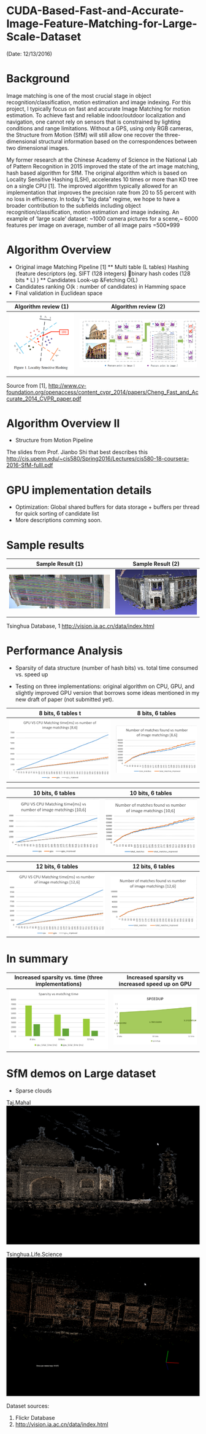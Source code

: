 # CUDA-Based-Fast-and-Accurate-Image-Feature-Matching-for-Large-Scale-Dataset

(Date: 12/13/2016)

# Background

Image matching is one of the most crucial stage in object recognition/classification, motion estimation and image indexing.
For this project, I typically focus on fast and accurate Image Matching for motion estimation. 
To achieve fast and reliable indoor/outdoor localization and navigation, one cannot rely on sensors that is constrained by lighting conditions and range limitations. 
Without a GPS, using only RGB cameras, the Structure from Motion (SfM) will still allow one recover the three-dimensional structural information based on the correspondences between two dimensional images.

My former research at the Chinese Academy of Science in the National Lab of Pattern Recognition in 2015 improved the state of the art image matching, hash based algorithm for SfM. 
The original algorithm which is based on Locality Sensitive Hashing (LSH), accelerates 10 times or more than KD tree on a single CPU [1]. The improved algorithm typically allowed for an implementation that improves the precision rate from 20 to 55 percent with no loss in efficiency. 
In today's "big data" regime, we hope to have a broader contribution to the subfields including object recognition/classification, motion estimation and image indexing.
An example of ‘large scale’ dataset: ~1000 camera pictures for a scene,~ 6000 features per image on average, number of all image pairs =500*999


# Algorithm Overview

* Original image Matching Pipeline [1]
** Multi table (L tables) Hashing (feature descriptors (eg. SIFT (128 integers) binary hash codes (128 bits * L) )
** Candidates Look-up &Fetching O(L) 
* Candidates ranking O(k : number of candidates) in Hamming space
* Final validation in Euclidean space

Algorithm review (1)  | Algorithm review (2)
:-------------------------:  |:-------------------------: 
![](img/Picture1.png)  | ![](img/Picture2.png) 

Source from [1], http://www.cv-foundation.org/openaccess/content_cvpr_2014/papers/Cheng_Fast_and_Accurate_2014_CVPR_paper.pdf


# Algorithm Overview II

* Structure from Motion Pipeline

The slides from Prof. Jianbo Shi that best describes this http://cis.upenn.edu/~cis580/Spring2016/Lectures/cis580-18-coursera-2016-SfM-fulll.pdf

# GPU implementation details

* Optimization: Global shared buffers for data storage + buffers per thread for quick sorting of candidate list 
* More descriptions comming soon.

# Sample results

Sample Result (1)  | Sample Result (2)
:-------------------------:  |:-------------------------: 
![](img/Picture3.png)  | ![](img/Picture4.png) 

Tsinghua Database, 1
http://vision.ia.ac.cn/data/index.html

# Performance Analysis

* Sparsity of data structure (number of hash bits) vs. total time consumed vs. speed up  

* Testing on three implementations: original algorithm on CPU, GPU, and slightly improved GPU version that borrows some ideas mentioned in my new draft of paper (not submitted yet).

8 bits, 6 tables t| 8 bits, 6 tables
:-------------------------:  |:-------------------------: 
![](img/Picture5.png)  | ![](img/Picture6.png) 

10 bits, 6 tables | 10 bits, 6 tables
:-------------------------:  |:-------------------------: 
![](img/Picture7.png)  | ![](img/Picture8.png) 

12 bits, 6 tables | 12 bits, 6 tables
:-------------------------:  |:-------------------------: 
![](img/Picture9.png)  | ![](img/Picture10.png) 

# In summary

Increased sparsity vs. time (three implementations) | Increased sparsity vs increased speed up on GPU
:-------------------------:  |:-------------------------: 
![](img/Picture11.png)  | ![](img/Picture12.png) 

# SfM demos on Large dataset

* Sparse clouds

Taj.Mahal  
![](img/sfmresult2.gif)  

Tsinghua.Life.Science 
![](img/sfmresult3.gif) 

Dataset sources: 

1. Flickr Database
2. http://vision.ia.ac.cn/data/index.html
